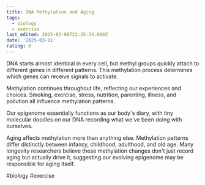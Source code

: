 ```yaml
---
title: DNA Methylation and Aging
tags:
  - biology
  - exercise
last_edited: 2025-03-08T22:35:34.000Z
date: '2025-03-11'
rating: 0
---
```





DNA starts almost identical in every cell, but methyl groups quickly attach to different genes in different patterns. This methylation process determines which genes can receive signals to activate.

Methylation continues throughout life, reflecting our experiences and choices. Smoking, exercise, stress, nutrition, parenting, illness, and pollution all influence methylation patterns.

Our epigenome essentially functions as our body's diary, with tiny molecular doodles on our DNA recording what we've been doing with ourselves.

Aging affects methylation more than anything else. Methylation patterns differ distinctly between infancy, childhood, adulthood, and old age. Many longevity researchers believe these methylation changes don't just record aging but actually drive it, suggesting our evolving epigenome may be responsible for aging itself.

#biology #exercise 
